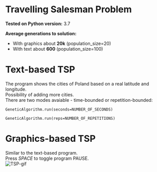 # Travelling Salesman Problem

**Tested on Python version:** 3.7  

**Average generations to solution:**
 * With graphics about **20k** (population_size=20)
 * With text about **600** (population_size=100)

# Text-based TSP
The program shows the cities of Poland based on a real latitude and longitude.  
Possibility of adding more cities.  
There are two modes avaiable - time-bounded or repetition-bounded:  

```GeneticAlgorithm.run(seconds=NUMBER_OF_SECONDS)```

```GeneticAlgorithm.run(reps=NUMBER_OF_REPETITIONS)```

# Graphics-based TSP
Similar to the text-based program.  
Press _SPACE_ to toggle program PAUSE.  
![TSP-gif](assets/tsp_graphics.gif)
